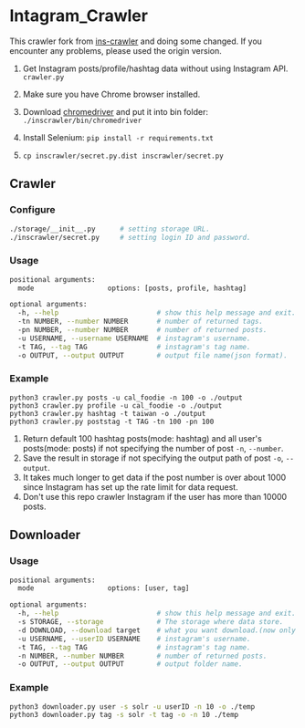 # Intagram_Crawler

This crawler fork from [ins-crawler](https://github.com/huaying/ins-crawler) and doing some changed. If you encounter any problems, please used the origin version.

1. Get Instagram posts/profile/hashtag data without using Instagram API. `crawler.py`

1. Make sure you have Chrome browser installed.
2. Download [chromedriver](https://sites.google.com/a/chromium.org/chromedriver/) and put it into bin folder: `./inscrawler/bin/chromedriver`
3. Install Selenium: `pip install -r requirements.txt`
4. `cp inscrawler/secret.py.dist inscrawler/secret.py`

## Crawler
### Configure
```sh
./storage/__init__.py      # setting storage URL.
./inscrawler/secret.py     # setting login ID and password.
```
### Usage
```sh
positional arguments:
  mode                  options: [posts, profile, hashtag]

optional arguments:
  -h, --help                        # show this help message and exit.
  -tn NUMBER, --number NUMBER       # number of returned tags.
  -pn NUMBER, --number NUMBER       # number of returned posts.
  -u USERNAME, --username USERNAME  # instagram's username.
  -t TAG, --tag TAG                 # instagram's tag name.
  -o OUTPUT, --output OUTPUT        # output file name(json format).
```

### Example
```
python3 crawler.py posts -u cal_foodie -n 100 -o ./output
python3 crawler.py profile -u cal_foodie -o ./output
python3 crawler.py hashtag -t taiwan -o ./output
python3 crawler.py poststag -t TAG -tn 100 -pn 100
```
1. Return default 100 hashtag posts(mode: hashtag) and all user's posts(mode: posts) if not specifying the number of post `-n`, `--number`.
2. Save the result in storage if not specifying the output path of post `-o`, `--output`.
3. It takes much longer to get data if the post number is over about 1000 since Instagram has set up the rate limit for data request.
4. Don't use this repo crawler Instagram if the user has more than 10000 posts.

## Downloader
### Usage
```sh
positional arguments:
  mode                  options: [user, tag]

optional arguments:
  -h, --help                        # show this help message and exit.
  -s STORAGE, --storage             # The storage where data store.
  -d DOWNLOAD, --download target    # what you want download.(now only images)
  -u USERNAME, --userID USERNAME    # instagram's username.
  -t TAG, --tag TAG                 # instagram's tag name.
  -n NUMBER, --number NUMBER        # number of returned posts.
  -o OUTPUT, --output OUTPUT        # output folder name.
```
### Example
```sh
python3 downloader.py user -s solr -u userID -n 10 -o ./temp
python3 downloader.py tag -s solr -t tag -o -n 10 ./temp
```